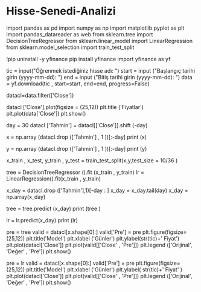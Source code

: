 # Hisse-Senedi-Analizi

import pandas as pd
import numpy as np
import matplotlib.pyplot as plt
import pandas_datareader as web 
from sklearn.tree import DecisionTreeRegressor
from sklearn.linear_model import LinearRegression
from sklearn.model_selection import train_test_split

!pip uninstall -y yfinance
pip install yfinance
import yfinance as yf

tic = input("Öğrenmek istediğiniz hisse adı: ")
start = input ("Başlangıç tarihi girin (yyyy-mm-dd): ")
end = input ("Bitiş tarihi girin (yyyy-mm-dd): ")
data = yf.download(tic , start=start, end=end, progress=False)

datacl=data.filter(['Close'])

datacl ['Close'].plot(figsize = (25,12))
plt.title ('Fiyatlar')
plt.plot(data['Close'])
plt.show()

day = 30
datacl ['Tahmin'] = datacl[['Close']].shift (-day)

x = np.array (datacl.drop (['Tahmin'] , 1 ))[:-day]
print (x)

y = np.array (datacl.drop (['Tahmin'] , 1 ))[:-day]
print (y)

x_train , x_test, y_train , y_test = train_test_split(x,y,test_size = 10/36 )

tree = DecisionTreeRegressor ().fit (x_train , y_train)
lr = LinearRegression().fit(x_train , y_train)

x_day = datacl.drop (['Tahmin'],1)[-day : ]
x_day = x_day.tail(day)
x_day = np.array(x_day)

tree = tree.predict (x_day)
print (tree )

lr = lr.predict(x_day)
print (lr)


pre = tree
valid = datacl[x.shape[0]:]
valid['Pre'] = pre
plt.figure(figsize=(25,12))
plt.title('Model')
plt.xlabel ('Günler')
plt.ylabel(str(tic)+' Fiyat')
plt.plot(datacl['Close'])
plt.plot(valid[['Close' , 'Pre']])
plt.legend (['Orijinal', 'Değer' , 'Pre'])
plt.show()

pre = lr
valid = datacl[x.shape[0]:]
valid['Pre'] = pre
plt.figure(figsize=(25,12))
plt.title('Model')
plt.xlabel ('Günler')
plt.ylabel( str(tic)+' Fiyat' )
plt.plot(datacl['Close'])
plt.plot(valid[['Close' , 'Pre']])
plt.legend (['Orijinal', 'Değer' , 'Pre'])
plt.show()



